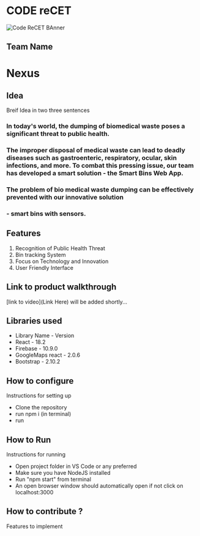 

# CODE reCET

![Code ReCET BAnner](https://github.com/CODE-reCET/CodeRECET24/assets/154266304/08736571-0016-4aef-840d-94054de99db7)

## Team Name
# Nexus
## Idea
Breif Idea in two three sentences 

### In today's world, the dumping of biomedical waste poses a significant threat to public health.
### The improper disposal of medical waste can lead to deadly diseases such as gastroenteric, respiratory, ocular, skin infections, and more. To combat this pressing issue, our team has developed a smart solution - the Smart Bins Web App.
### The problem of bio medical waste dumping can be effectively prevented with our innovative solution
### - smart bins with sensors.

## Features 
1. Recognition of Public Health Threat
2. Bin tracking System
3. Focus on Technology and Innovation
4. User Friendly Interface

## Link to product walkthrough
[link to video](Link Here)
will be added shortly...
   
## Libraries used
* Library Name - Version
* React - 18.2
* Firebase - 10.9.0
* GoogleMaps react - 2.0.6
* Bootstrap - 2.10.2 

## How to configure
Instructions for setting up 
* Clone the repository
* run npm i (in terminal)
* run 


## How to Run
Instructions for running
* Open project folder in VS Code or any preferred
* Make sure you have NodeJS installed
* Run "npm start" from terminal
* An open browser window should automatically open if not click on localhost:3000

## How to contribute ? 
Features to implement 
